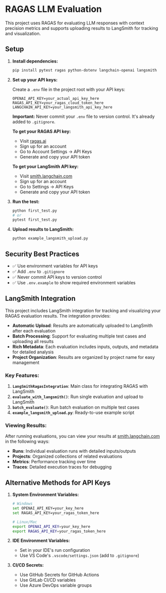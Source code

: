 # RAGAS LLM Evaluation

This project uses RAGAS for evaluating LLM responses with context precision metrics and supports uploading results to LangSmith for tracking and visualization.

## Setup

1. **Install dependencies:**

    ```bash
    pip install pytest ragas python-dotenv langchain-openai langsmith
    ```

2. **Set up your API keys:**

    Create a `.env` file in the project root with your API keys:

    ```
    OPENAI_API_KEY=your_actual_api_key_here
    RAGAS_API_KEY=your_ragas_cloud_token_here
    LANGCHAIN_API_KEY=your_langsmith_api_key_here
    ```

    **Important:** Never commit your `.env` file to version control. It's already added to `.gitignore`.

    **To get your RAGAS API key:**

    - Visit [ragas.ai](https://ragas.ai)
    - Sign up for an account
    - Go to Account Settings → API Keys
    - Generate and copy your API token

    **To get your LangSmith API key:**

    - Visit [smith.langchain.com](https://smith.langchain.com)
    - Sign up for an account
    - Go to Settings → API Keys
    - Generate and copy your API token

3. **Run the test:**

    ```bash
    python first_test.py
    # or
    pytest first_test.py
    ```

4. **Upload results to LangSmith:**
    ```bash
    python example_langsmith_upload.py
    ```

## Security Best Practices

-   ✅ Use environment variables for API keys
-   ✅ Add `.env` to `.gitignore`
-   ✅ Never commit API keys to version control
-   ✅ Use `.env.example` to show required environment variables

## LangSmith Integration

This project includes LangSmith integration for tracking and visualizing your RAGAS evaluation results. The integration provides:

-   **Automatic Upload**: Results are automatically uploaded to LangSmith after each evaluation
-   **Batch Processing**: Support for evaluating multiple test cases and uploading all results
-   **Rich Metadata**: Each evaluation includes inputs, outputs, and metadata for detailed analysis
-   **Project Organization**: Results are organized by project name for easy management

### Key Features:

1. **`LangSmithRagasIntegration`**: Main class for integrating RAGAS with LangSmith
2. **`evaluate_with_langsmith()`**: Run single evaluation and upload to LangSmith
3. **`batch_evaluate()`**: Run batch evaluation on multiple test cases
4. **`example_langsmith_upload.py`**: Ready-to-use example script

### Viewing Results:

After running evaluations, you can view your results at [smith.langchain.com](https://smith.langchain.com) in the following ways:

-   **Runs**: Individual evaluation runs with detailed inputs/outputs
-   **Projects**: Organized collections of related evaluations
-   **Metrics**: Performance tracking over time
-   **Traces**: Detailed execution traces for debugging

## Alternative Methods for API Keys

1. **System Environment Variables:**

    ```bash
    # Windows
    set OPENAI_API_KEY=your_key_here
    set RAGAS_API_KEY=your_ragas_token_here

    # Linux/Mac
    export OPENAI_API_KEY=your_key_here
    export RAGAS_API_KEY=your_ragas_token_here
    ```

2. **IDE Environment Variables:**

    - Set in your IDE's run configuration
    - Use VS Code's `.vscode/settings.json` (add to `.gitignore`)

3. **CI/CD Secrets:**
    - Use GitHub Secrets for GitHub Actions
    - Use GitLab CI/CD variables
    - Use Azure DevOps variable groups
